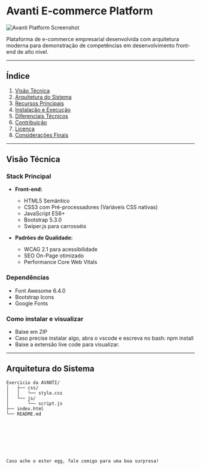 # Avanti E-commerce Platform

![Avanti Platform Screenshot](./preview.jpg) <!-- Adicione uma imagem real do projeto -->

Plataforma de e-commerce empresarial desenvolvida com arquitetura moderna para demonstração de competências em desenvolvimento front-end de alto nível.

---

## Índice
1. [Visão Técnica](#visão-técnica)
2. [Arquitetura do Sistema](#arquitetura-do-sistema)
3. [Recursos Principais](#recursos-principais)
4. [Instalação e Execução](#instalação-e-execução)
5. [Diferenciais Técnicos](#diferenciais-técnicos)
6. [Contribuição](#contribuição)
7. [Licença](#licença)
8. [Considerações Finais](#considerações-finais)

---

## Visão Técnica

### Stack Principal
- **Front-end:**
  - HTML5 Semântico
  - CSS3 com Pré-processadores (Variáveis CSS nativas)
  - JavaScript ES6+
  - Bootstrap 5.3.0
  - Swiper.js para carrosséis

- **Padrões de Qualidade:**
  - WCAG 2.1 para acessibilidade
  - SEO On-Page otimizado
  - Performance Core Web Vitals

### Dependências
- Font Awesome 6.4.0
- Bootstrap Icons
- Google Fonts

### Como instalar e visualizar
- Baixe em ZIP
- Caso precise instalar algo, abra o vscode e escreva no bash: npm install
- Baixe a extensão live code para visualizar.


---

## Arquitetura do Sistema

```plaintext
Exercicio da AVANTI/
│   ├── css/
│   │   └── style.css       
│   └── js/
│       └── script.js       
├── index.html              
└── README.md             








Caso ache o ester egg, fale comigo para uma boa surpresa!           
